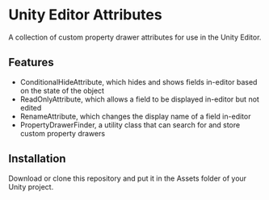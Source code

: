 #  Unity Editor Attributes
A collection of custom property drawer attributes for use in the Unity Editor.
## Features
- ConditionalHideAttribute, which hides and shows fields in-editor based on the state of the object
- ReadOnlyAttribute, which allows a field to be displayed in-editor but not edited
- RenameAttribute, which changes the display name of a field in-editor
- PropertyDrawerFinder, a utility class that can search for and store custom property drawers

## Installation
Download or clone this repository and put it in the Assets folder of your Unity project.
